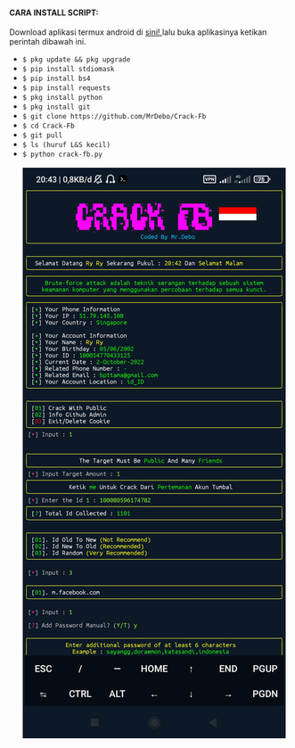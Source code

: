 #### CARA INSTALL SCRIPT:
Download aplikasi termux android di [sini!](https://f-droid.org/repo/com.termux_118.apk),lalu buka aplikasinya ketikan perintah dibawah ini.
<ul>
<li><code>$ pkg update && pkg upgrade</code></li>
<li><code>$ pip install stdiomask</code></li>
<li><code>$ pip install bs4</code></li>
<li><code>$ pip install requests</code></li>
<li><code>$ pkg install python</code></li>
<li><code>$ pkg install git</code></li>
<li><code>$ git clone https://github.com/MrDebo/Crack-Fb</code></li>
<li><code>$ cd Crack-Fb</code></li>
<li><code>$ git pull</code></li>
<li><code>$ ls (huruf L&S kecil)</code></li>
<li><code>$ python crack-fb.py</code></li>
<br/>
<img src="https://github.com/MrDebo/Crack-Fb/blob/main/Screenshot_2022-10-02-20-43-02-875_com.termux.jpg" />
